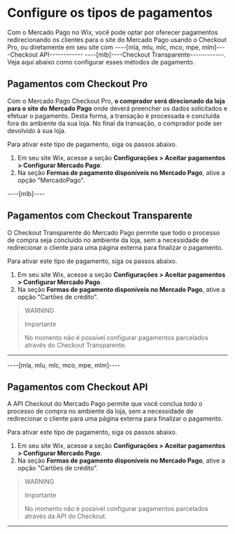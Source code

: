 # Configure os tipos de pagamentos

Com o Mercado Pago no Wix, você pode optar por oferecer pagamentos redirecionando os clientes para o site do Mercado Pago usando o Checkout Pro, ou diretamente em seu site com ----[mla, mlu, mlc, mco, mpe, mlm]----Checkout API------------ ----[mlb]----Checkout Transparente------------. Veja aqui abaixo como configurar esses métodos de pagamento.

## Pagamentos com Checkout Pro

Com o Mercado Pago Checkout Pro, **o comprador será direcionado da loja para o site do Mercado Pago** onde deverá preencher os dados solicitados e efetuar o pagamento. Desta forma, a transação é processada e concluída fora do ambiente da sua loja. No final da transação, o comprador pode ser devolvido à sua loja.

Para ativar este tipo de pagamento, siga os passos abaixo.

1. Em seu site Wix, acesse a seção **Configurações > Aceitar pagamentos > Configurar Mercado Pago**.
1. Na seção **Formas de pagamento disponíveis no Mercado Pago**, ative a opção "MercadoPago".

----[mlb]----
## Pagamentos com Checkout Transparente

O Checkout Transparente do Mercado Pago permite que todo o processo de compra seja concluído no ambiente da loja, sem a necessidade de redirecionar o cliente para uma página externa para finalizar o pagamento.

Para ativar este tipo de pagamento, siga os passos abaixo.

1. Em seu site Wix, acesse a seção **Configurações > Aceitar pagamentos > Configurar Mercado Pago**.
1. Na seção **Formas de pagamento disponíveis no Mercado Pago**, ative a opção "Cartões de crédito".

> WARNING
>
> Importante
>
> No momento não é possível configurar pagamentos parcelados através do Checkout Transparente.

------------

----[mla, mlu, mlc, mco, mpe, mlm]----
## Pagamentos com Checkout API

A API Checkout do Mercado Pago permite que você conclua todo o processo de compra no ambiente da loja, sem a necessidade de redirecionar o cliente para uma página externa para finalizar o pagamento.

Para ativar este tipo de pagamento, siga os passos abaixo.

1. Em seu site Wix, acesse a seção **Configurações > Aceitar pagamentos > Configurar Mercado Pago**.
1. Na seção **Formas de pagamento disponíveis no Mercado Pago**, ative a opção "Cartões de crédito".

> WARNING
>
> Importante
>
> No momento não é possível configurar pagamentos parcelados através da API do Checkout.

------------
